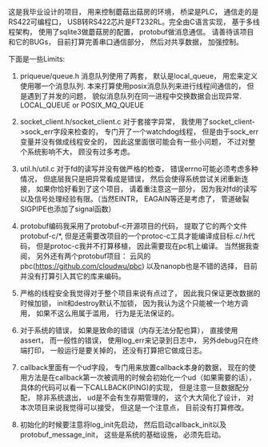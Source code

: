 这是我毕业设计的项目， 用来控制蘑菇出菇房的环境， 桥梁是PLC， 通信走的是RS422可编程口， USB转RS422芯片是FT232RL。完全由C语言实现， 基于多线程架构， 使用了sqlite3做蘑菇房的配置， protobuf做消息通信。 请善待该项目和它的BUGs， 目前打算完善串口通信部分， 然后对共享数据， 加强控制。

下面是一些Limits:

1. priqueue/queue.h 消息队列使用了两套， 默认是local_queue， 用宏来定义使用哪一个消息队列. 本来打算使用posix消息队列来进行线程间通信的， 但是遇到了并发的问题， 貌似消息队列在同一进程中交换数据会出现异常. LOCAL_QUEUE or POSIX_MQ_QUEUE

2. socket_client.h/socket_client.c 对于套接字异常， 我使用了socket_client->sock_err字段来检查的， 专门开了一个watchdog线程， 但是由于sock_err变量并没有做成线程安全的， 因此这里面很可能会有一些小问题， 不过对整个系统影响不大， 顾没有过多考虑。

3. util.h/util.c 对于fd的读写并没有做严格的检查， 错误errno可能必须考虑多种情况， 但底层我只是把异常看成是错误， 然后会使得系统尝试关闭重新连接， 如果你恰好看到了这个项目， 请着重注意这一部分， 因为我对fd的读写以及信号处理经验有限。（当然EINTR， EAGAIN等还是考虑了， 管道破裂SIGPIPE也添加了signal函数）

4. protobuf编码我采用了protobuf-c开源项目的代码， 提取了它的两个文件protobuf-c/*, 但是还需要改项目的一个protoc-c工具才能编译成目标.c/.h代码， 但是protoc-c我并不打算移植， 因此需要现在pc机上编译。 当然据我查阅， 另外还有两个protobuf项目： 云风的pbc(https://github.com/cloudwu/pbc) 以及nanopb也是不错的选择， 目前并没有打算引入其它的库来编码。

5. 严格的线程安全我觉得对于整个项目来说有点过了， 因此我只保证更改数据的时候加锁， init和destroy默认不加锁， 因为我认为这个只能被一个地方调用， 如果不这么用属于滥用， 行为是无法保证的。

6. 对于系统的错误， 如果是致命的错误（内存无法分配也算）， 直接使用assert， 而一般性的错误， 使用log_err来记录到日志中， 另外debug只在终端打印， 一般运行是要关掉的， 还没有打算把它做成日志。

7. callback里面有一个ud字段， 专门用来放置callback本身的数据， 现在的使用方法是在callback第一次被调用的时候会初始化一个ud（如果需要的话）， 具体的代码可以看一下CALLBACK(PING)的实现， 但是注意一旦数据配分配， 除非系统退出， ud是不会有生存期管理的， 这个大大简化了设计， 对本次项目来说我觉得可以接受， 但这是一个注意点， 目前没有打算修改。

8. 初始化的时候要注意将log_init先启动， 然后启动callback_init以及protobuf_message_init， 这些是系统的基础设施， 必须先启动。

